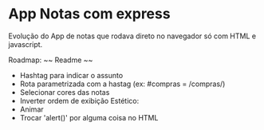 # App Notas com express

Evolução do App de notas que rodava direto no navegador só com HTML e javascript.

Roadmap:
~~ Readme ~~
* Hashtag para indicar o assunto
* Rota parametrizada com a hastag (ex: #compras = /compras/)
* Selecionar cores das notas
* Inverter ordem de exibição
Estético:
* Animar
* Trocar 'alert()' por alguma coisa no HTML
